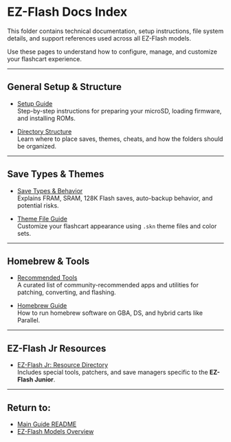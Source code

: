 # EZ-Flash Docs Index 

This folder contains technical documentation, setup instructions, file system details, and support references used across all EZ-Flash models.

Use these pages to understand how to configure, manage, and customize your flashcart experience.

---

## General Setup & Structure

- [Setup Guide](https://github.com/ChimeraGaming/EZ-Flash_Guide/blob/main/Docs/Setup.md)  
  Step-by-step instructions for preparing your microSD, loading firmware, and installing ROMs.

- [Directory Structure](https://github.com/ChimeraGaming/EZ-Flash_Guide/blob/main/Docs/Directory_Structure.md)  
  Learn where to place saves, themes, cheats, and how the folders should be organized.

---

## Save Types & Themes

- [Save Types & Behavior](https://github.com/ChimeraGaming/EZ-Flash_Guide/blob/main/Docs/Save.md)  
  Explains FRAM, SRAM, 128K Flash saves, auto-backup behavior, and potential risks.

- [Theme File Guide](https://github.com/ChimeraGaming/EZ-Flash_Guide/blob/main/Docs/Theme_Files.md)  
  Customize your flashcart appearance using `.skn` theme files and color sets.

---

## Homebrew & Tools

- [Recommended Tools](https://github.com/ChimeraGaming/EZ-Flash_Guide/blob/main/Docs/Recommended_Tools.md)  
  A curated list of community-recommended apps and utilities for patching, converting, and flashing.

- [Homebrew Guide](https://github.com/ChimeraGaming/EZ-Flash_Guide/blob/main/Docs/Homebrew.md)  
  How to run homebrew software on GBA, DS, and hybrid carts like Parallel.

---

## EZ-Flash Jr Resources

- [EZ-Flash Jr: Resource Directory](https://github.com/ChimeraGaming/EZ-Flash_Guide/tree/main/Docs/EZ_Flash_Jr_Resources)  
  Includes special tools, patchers, and save managers specific to the **EZ-Flash Junior**.

---

## Return to:

- [Main Guide README](https://github.com/ChimeraGaming/EZ-Flash_Guide/blob/main/README.md)  
- [EZ-Flash Models Overview](https://github.com/ChimeraGaming/EZ-Flash_Guide/tree/main/Models)
